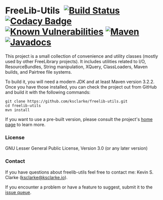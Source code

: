 # FreeLib-Utils &nbsp;[![Build Status](https://travis-ci.org/ksclarke/freelib-utils.png?branch=master)](https://travis-ci.org/ksclarke/freelib-utils) [![Codacy Badge](https://api.codacy.com/project/badge/Coverage/fa1d6c0c2051491892b85b65d7750f18)](https://www.codacy.com/app/ksclarke/freelib-utils?utm_source=github.com&utm_medium=referral&utm_content=ksclarke/freelib-utils&utm_campaign=Badge_Coverage) [![Known Vulnerabilities](https://snyk.io/test/github/ksclarke/freelib-utils/badge.svg)](https://snyk.io/test/github/ksclarke/freelib-utils) [![Maven](https://img.shields.io/maven-metadata/v/http/central.maven.org/maven2/info/freelibrary/freelib-utils/maven-metadata.xml.svg?colorB=brightgreen)](http://mvnrepository.com/artifact/info.freelibrary/freelib-utils) [![Javadocs](http://javadoc.io/badge/info.freelibrary/freelib-utils.svg)](http://projects.freelibrary.info/freelib-utils/javadocs.html)

This project is a small collection of convenience and utility classes (mostly used by other FreeLibrary projects). It includes utilities related to I/O, ResourceBundles, String manipulation, XQuery, ClassLoaders, Maven builds, and Pairtree file systems.

To build it, you will need a modern JDK and at least Maven version 3.2.2. Once you have those installed, you can check the project out from GitHub and build it with the following commands:

    git clone https://github.com/ksclarke/freelib-utils.git
    cd freelib-utils
    mvn install

If you want to use a pre-built version, please consult the project's [home page](http://projects.freelibrary.info/freelib-utils) to learn more.

### License

GNU Lesser General Public License, Version 3.0 (or any later version)

### Contact

If you have questions about freelib-utils feel free to contact me: Kevin S. Clarke (ksclarke@ksclarke.io).

If you encounter a problem or have a feature to suggest, submit it to the [issue queue](https://github.com/ksclarke/freelib-utils/issues "GitHub Issue Queue").
